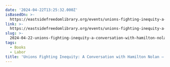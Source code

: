 ```yaml
---
date: '2024-04-22T13:25:32.000Z'
isBasedOn: >-
  https://eastsidefreedomlibrary.org/events/unions-fighting-inequity-a-conversation-with-hamilton-nolan/
link: >-
  https://eastsidefreedomlibrary.org/events/unions-fighting-inequity-a-conversation-with-hamilton-nolan/
slug: >-
  2024-04-22-unions-fighting-inequity-a-conversation-with-hamilton-nolan-east-side-fr
tags:
  - Books
  - Labor
title: 'Unions Fighting Inequity: A Conversation with Hamilton Nolan – East Side Fr'
---
```


